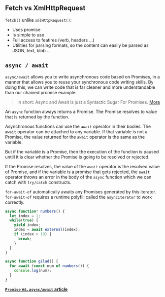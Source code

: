 ## Fetch vs XmlHttpRequest
`fetch()` unlike `xmlHttpRequest()`:
* Uses promise
* Is simple to use
* Full access to featires (verb, headers ...)
* Utilities for parsing formats, so the content can easily be parsed as JSON, text, blob ...

## `async / await`
`async/await` allows you to write asynchronous code based on Promises, in a manner that allows you to reuse your synchronous code writing skills. By doing this, we can write code that is far cleaner and more understandable than our chained promise example.

> In short: Async and Await is just a Syntactic Sugar For Promises. [More](https://medium.com/@matt.mcalister93/async-and-await-syntactic-sugar-for-promises-in-javascript-aee7ace36d14)

An `async` function always returns a Promise. The Promise resolves to value that is returned by the function.

Asynchronous functions can use the `await` operator in their bodies. The `await` operator can be attached to any variable. If that variable is not a Promise, the value returned for the `await` operator is the same as the variable.

But if the variable is a Promise, then the execution of the function is paused untill it is clear whether the Promise is going to be resolved or rejected.

If the Promise resolves, the value of the `await` operator is the resolved value of Promise, and if the variable is a promise that gets rejected, the `await` operator throws an error in the body of the `async` function which we can catch with `try/catch` constructs.

`for-await-of` automatically awaits any Promises generated by this iterator. `for-await-of` requires a runtime polyfill called the `asyncIterator` to work correctly.

```javascript
async function* numbers() {
  let index = 1;
  while(true) {
    yield index;
    index = await external(index);
    if (index > 10) {
      break;
    }
  }
}

async function gilad() {
  for await (const num of numbers()) {
    console.log(num);
  }
}
```

__[`Promise` vs. `async/await` article](https://hackernoon.com/6-reasons-why-javascripts-async-await-blows-promises-away-tutorial-c7ec10518dd9)__
